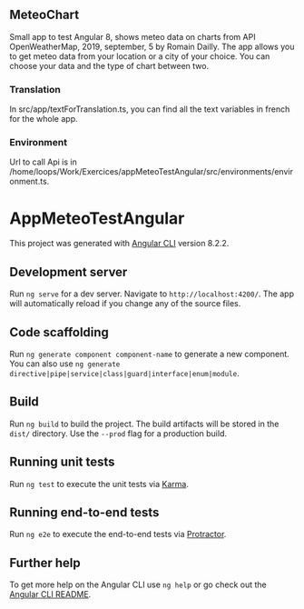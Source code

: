 ## MeteoChart

Small app to test Angular 8, shows meteo data on charts from API OpenWeatherMap, 2019, september, 5 by Romain Dailly.
The app allows you to get meteo data from your location or a city of your choice. You can choose your data and the type of chart between two.

### Translation

In src/app/textForTranslation.ts, you can find all the text variables in french for the whole app.

### Environment

Url to call Api is in /home/loops/Work/Exercices/appMeteoTestAngular/src/environments/environment.ts.


# AppMeteoTestAngular

This project was generated with [Angular CLI](https://github.com/angular/angular-cli) version 8.2.2.

## Development server

Run `ng serve` for a dev server. Navigate to `http://localhost:4200/`. The app will automatically reload if you change any of the source files.

## Code scaffolding

Run `ng generate component component-name` to generate a new component. You can also use `ng generate directive|pipe|service|class|guard|interface|enum|module`.

## Build

Run `ng build` to build the project. The build artifacts will be stored in the `dist/` directory. Use the `--prod` flag for a production build.

## Running unit tests

Run `ng test` to execute the unit tests via [Karma](https://karma-runner.github.io).

## Running end-to-end tests

Run `ng e2e` to execute the end-to-end tests via [Protractor](http://www.protractortest.org/).

## Further help

To get more help on the Angular CLI use `ng help` or go check out the [Angular CLI README](https://github.com/angular/angular-cli/blob/master/README.md).
